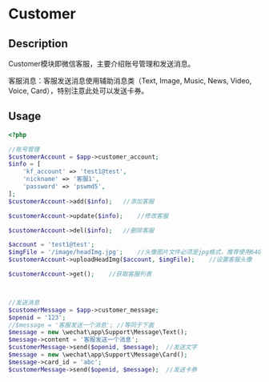 # Customer

## Description
Customer模块即微信客服，主要介绍账号管理和发送消息。

客服消息：客服发送消息使用辅助消息类（Text, Image, Music, News, Video, Voice, Card），特别注意此处可以发送卡券。

## Usage
```php
<?php 

//账号管理
$customerAccount = $app->customer_account;
$info = [
    'kf_account' => 'test1@test',
    'nickname' => '客服1',
    'password' => 'pswmd5',
];
$customerAccount->add($info);   //添加客服

$customerAccount->update($info);    //修改客服

$customerAccount->del($info);   //删除客服

$account = 'test1@test';
$imgFile = '/image/headImg.jpg';    //头像图片文件必须是jpg格式，推荐使用640*640大小的图片以达到最佳效果。
$customerAccount->uploadHeadImg($account, $imgFile);    //设置客服头像

$customerAccount->get();    //获取客服列表



//发送消息
$customerMessage = $app->customer_message;
$openid = '123';
//$message = '客服发送一个消息'; //等同于下面
$message = new \wechat\app\Support\Message\Text();
$message->content = '客服发送一个消息';
$customerMessage->send($openid, $message);  //发送文字
$message = new \wechat\app\Support\Message\Card();
$message->card_id = 'abc';
$customerMessage->send($openid, $message);  //发送卡券

```